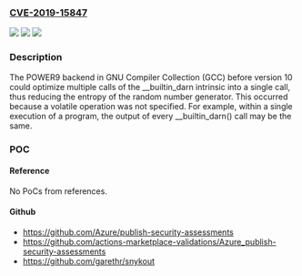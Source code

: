 ### [CVE-2019-15847](https://cve.mitre.org/cgi-bin/cvename.cgi?name=CVE-2019-15847)
![](https://img.shields.io/static/v1?label=Product&message=n%2Fa&color=blue)
![](https://img.shields.io/static/v1?label=Version&message=n%2Fa&color=blue)
![](https://img.shields.io/static/v1?label=Vulnerability&message=n%2Fa&color=brighgreen)

### Description

The POWER9 backend in GNU Compiler Collection (GCC) before version 10 could optimize multiple calls of the __builtin_darn intrinsic into a single call, thus reducing the entropy of the random number generator. This occurred because a volatile operation was not specified. For example, within a single execution of a program, the output of every __builtin_darn() call may be the same.

### POC

#### Reference
No PoCs from references.

#### Github
- https://github.com/Azure/publish-security-assessments
- https://github.com/actions-marketplace-validations/Azure_publish-security-assessments
- https://github.com/garethr/snykout

